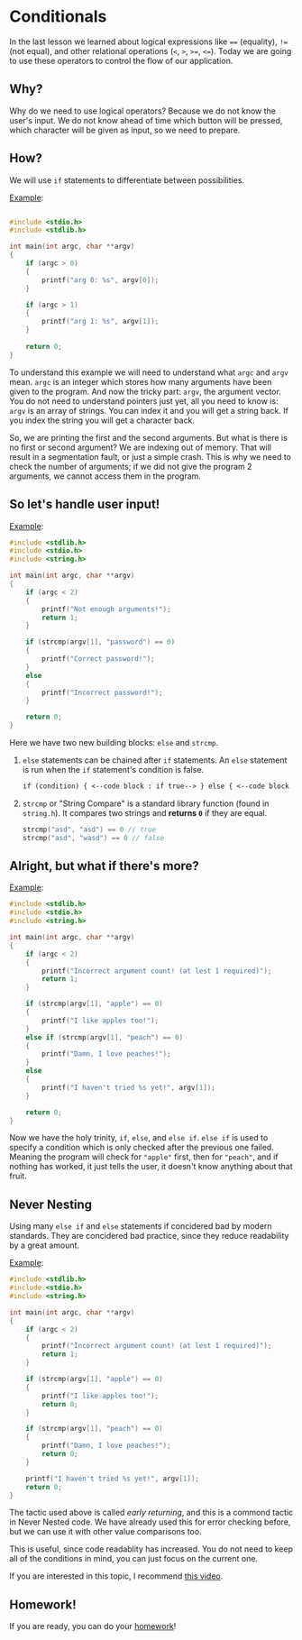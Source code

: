 # Conditionals

In the last lesson we learned about logical expressions like `==` (equality), `!=` (not equal), and other relational operations (`<`, `>`, `>=`, `<=`). Today we are going to use these operators to control the flow of our application.

## Why?

Why do we need to use logical operators? Because we do not know the user's input. We do not know ahead of time which button will be pressed, which character will be given as input, so we need to prepare.

## How?

We will use `if` statements to differentiate between possibilities.

[Example](./examples/1_argc.c):

```c

#include <stdio.h>
#include <stdlib.h>

int main(int argc, char **argv)
{
    if (argc > 0)
    {
        printf("arg 0: %s", argv[0]);
    }

    if (argc > 1)
    {
        printf("arg 1: %s", argv[1]);
    }
    
    return 0;
}

```

To understand this example we will need to understand what `argc` and `argv` mean. `argc` is an integer which stores how many arguments have been given to the program. And now the tricky part: `argv`, the argument vector. You do not need to understand pointers just yet, all you need to know is: `argv` is an array of strings. You can index it and you will get a string back. If you index the string you will get a character back.

So, we are printing the first and the second arguments. But what is there is no first or second argument? We are indexing out of memory. That will result in a segmentation fault, or just a simple crash. This is why we need to check the number of arguments; if we did not give the program 2 arguments, we cannot access them in the program.

## So let's handle user input!

[Example](./examples/2_argv.c):

```c
#include <stdlib.h>
#include <stdio.h>
#include <string.h>

int main(int argc, char **argv)
{
    if (argc < 2)
    {
        printf("Not enough arguments!");
        return 1;
    }

    if (strcmp(argv[1], "password") == 0)
    {
        printf("Correct password!");
    }
    else
    {
        printf("Incorrect password!");
    }

    return 0;
}
```

Here we have two new building blocks: `else` and `strcmp`.

1. `else` statements can be chained after `if` statements. An `else` statement is run when the `if` statement's condition is false.

   ```txt
   if (condition) { <--code block : if true--> } else { <--code block : if false--> }

   ```

2. `strcmp` or "String Compare" is a standard library function (found in `string.h`). It compares two strings and **returns `0`** if they are equal.
   ```c
   strcmp("asd", "asd") == 0 // true
   strcmp("asd", "wasd") == 0 // false
   ```

## Alright, but what if there's more?

[Example](./examples/3_elseif):

```c
#include <stdlib.h>
#include <stdio.h>
#include <string.h>

int main(int argc, char **argv)
{
    if (argc < 2)
    {
        printf("Incorrect argument count! (at lest 1 required)");
        return 1;
    }

    if (strcmp(argv[1], "apple") == 0)
    {
        printf("I like apples too!");
    }
    else if (strcmp(argv[1], "peach") == 0)
    {
        printf("Damn, I love peaches!");
    }
    else
    {
        printf("I haven't tried %s yet!", argv[1]);
    }

    return 0;
}
```

Now we have the holy trinity, `if`, `else`, and `else if`. `else if` is used to specify a condition which is only checked after the previous one failed. Meaning the program will check for `"apple"` first, then for `"peach"`, and if nothing has worked, it just tells the user, it doesn't know anything about that fruit.

## Never Nesting

Using many `else if` and `else` statements if concidered bad by modern standards. They are concidered bad practice, since they reduce readability by a great amount.

[Example](./examples/4_never_nest.c):

```c
#include <stdlib.h>
#include <stdio.h>
#include <string.h>

int main(int argc, char **argv)
{
    if (argc < 2)
    {
        printf("Incorrect argument count! (at lest 1 required)");
        return 1;
    }

    if (strcmp(argv[1], "apple") == 0)
    {
        printf("I like apples too!");
        return 0;
    }

    if (strcmp(argv[1], "peach") == 0)
    {
        printf("Damn, I love peaches!");
        return 0;
    }

    printf("I haven't tried %s yet!", argv[1]);
    return 0;
}
```

The tactic used above is called _early returning_, and this is a commond tactic in Never Nested code. We have already used this for error checking before, but we can use it with other value comparisons too.

This is useful, since code readablity has increased. You do not need to keep all of the conditions in mind, you can just focus on the current one.

If you are interested in this topic, I recommend [this video](https://www.youtube.com/watch?v=CFRhGnuXG-4).

## Homework!

If you are ready, you can do your [homework](./homework.md)!
